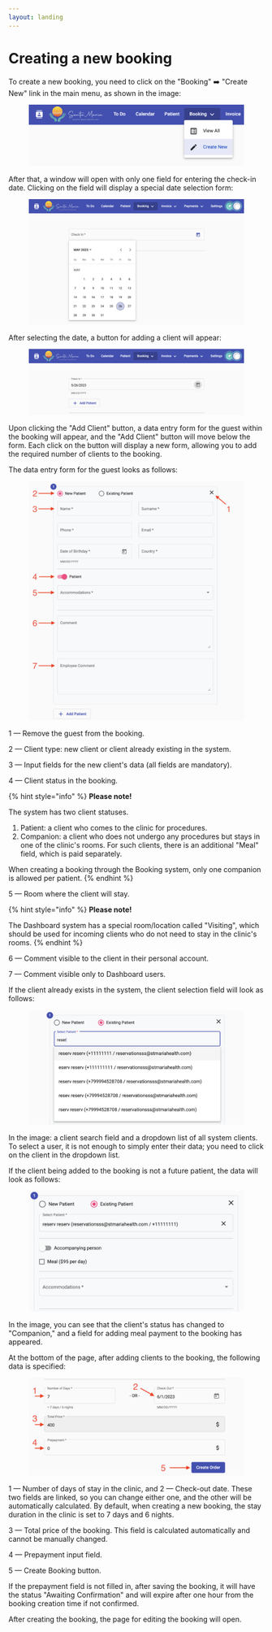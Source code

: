 ```yaml
---
layout: landing
---
```


# Creating a new booking

To create a new booking, you need to click on the "Booking" ➡️ "Create New" link in the main menu, as shown in the image:

<figure><img src="../../../.gitbook/assets/Screenshot 2023-05-26 at 16.03.42 (1).png" alt=""><figcaption></figcaption></figure>

After that, a window will open with only one field for entering the check-in date. Clicking on the field will display a special date selection form:

<figure><img src="../../../.gitbook/assets/image (3) (2).png" alt=""><figcaption></figcaption></figure>

After selecting the date, a button for adding a client will appear:

<figure><img src="../../../.gitbook/assets/image (8) (1).png" alt=""><figcaption></figcaption></figure>

Upon clicking the "Add Client" button, a data entry form for the guest within the booking will appear, and the "Add Client" button will move below the form. Each click on the button will display a new form, allowing you to add the required number of clients to the booking.

The data entry form for the guest looks as follows:

<figure><img src="../../../.gitbook/assets/Screenshot 2023-05-26 at 16.13.45.png" alt=""><figcaption></figcaption></figure>

1 — Remove the guest from the booking.&#x20;

2 — Client type: new client or client already existing in the system.&#x20;

3 — Input fields for the new client's data (all fields are mandatory).&#x20;

4 — Client status in the booking.

{% hint style="info" %}
**Please note!**

The system has two client statuses.

1. Patient: a client who comes to the clinic for procedures.
2. Companion: a client who does not undergo any procedures but stays in one of the clinic's rooms. For such clients, there is an additional "Meal" field, which is paid separately.

When creating a booking through the Booking system, only one companion is allowed per patient.
{% endhint %}

5 — Room where the client will stay.

{% hint style="info" %}
**Please note!**

The Dashboard system has a special room/location called "Visiting", which should be used for incoming clients who do not need to stay in the clinic's rooms.
{% endhint %}

6 — Comment visible to the client in their personal account.&#x20;

7 — Comment visible only to Dashboard users.

If the client already exists in the system, the client selection field will look as follows:

<figure><img src="../../../.gitbook/assets/Screenshot 2023-05-26 at 16.15.02.png" alt=""><figcaption></figcaption></figure>

In the image: a client search field and a dropdown list of all system clients. To select a user, it is not enough to simply enter their data; you need to click on the client in the dropdown list.

If the client being added to the booking is not a future patient, the data will look as follows:

<figure><img src="../../../.gitbook/assets/Screenshot 2023-05-26 at 16.16.15.png" alt=""><figcaption></figcaption></figure>

In the image, you can see that the client's status has changed to "Companion," and a field for adding meal payment to the booking has appeared.

At the bottom of the page, after adding clients to the booking, the following data is specified:

<figure><img src="../../../.gitbook/assets/Screenshot 2023-05-26 at 16.49.41.png" alt=""><figcaption></figcaption></figure>

1 — Number of days of stay in the clinic, and 2 — Check-out date. These two fields are linked, so you can change either one, and the other will be automatically calculated. By default, when creating a new booking, the stay duration in the clinic is set to 7 days and 6 nights.

3 — Total price of the booking. This field is calculated automatically and cannot be manually changed.

4 — Prepayment input field.

5 — Create Booking button.

If the prepayment field is not filled in, after saving the booking, it will have the status "Awaiting Confirmation" and will expire after one hour from the booking creation time if not confirmed.

After creating the booking, the page for editing the booking will open.
